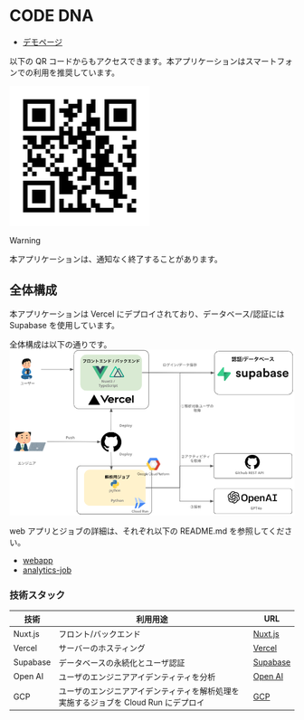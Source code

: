 # CODE DNA

- [デモページ](https://code-dna.vercel.app/)

以下の QR コードからもアクセスできます。本アプリケーションはスマートフォンでの利用を推奨しています。

![QRコード](docs/qr.png)

> [!WARNING]
> 本アプリケーションは、通知なく終了することがあります。

## 全体構成

本アプリケーションは Vercel にデプロイされており、データベース/認証には Supabase を使用しています。

全体構成は以下の通りです。
![構成図](docs/arch.png)

web アプリとジョブの詳細は、それぞれ以下の README.md を参照してください。

- [webapp](webapp/README.md)
- [analytics-job](analytics-job/README.md)

### 技術スタック

| 技術     | 利用用途                                                                            | URL                              |
| -------- | ----------------------------------------------------------------------------------- | -------------------------------- |
| Nuxt.js  | フロント/バックエンド                                                               | [Nuxt.js](https://nuxtjs.org/)   |
| Vercel   | サーバーのホスティング                                                              | [Vercel](https://vercel.com/)    |
| Supabase | データベースの永続化とユーザ認証                                                    | [Supabase](https://supabase.io/) |
| Open AI  | ユーザのエンジニアアイデンティティを分析                                            | [Open AI](https://openai.com/)   |
| GCP      | ユーザのエンジニアアイデンティティを解析処理を実施するジョブを Cloud Run にデプロイ | [GCP](https://cloud.google.com/) |
